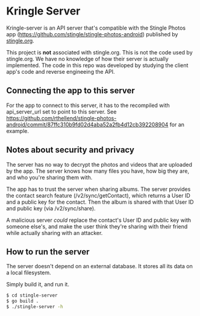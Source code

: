 # Kringle Server

Kringle-server is an API server that's compatible with the Stingle Photos app
(https://github.com/stingle/stingle-photos-android) published by [stingle.org](https://stingle.org).

This project is **not** associated with stingle.org. This is not the code used
by stingle.org. We have no knowledge of how their server is actually implemented.
The code in this repo was developed by studying the client app's code and
reverse engineeing the API.

## Connecting the app to this server

For the app to connect to this server, it has to the recompiled with api_server_url
set to point to this server.
See https://github.com/rthellend/stingle-photos-android/commit/87ffc310b9fd02d4aba52a2fb4d12cb392208904
for an example.

## Notes about security and privacy

The server has no way to decrypt the photos and videos that are uploaded by
the app. The server knows how many files you have, how big they are, and who
you're sharing them with.

The app has to trust the server when sharing albums. The server provides
the contact search feature (/v2/sync/getContact), which returns a User ID and 
a public key for the contact. Then the album is shared with that User ID and
public key (via /v2/sync/share).

A malicious server _could_ replace the contact's User ID and public key with
someone else's, and make the user think they're sharing with their friend while
actually sharing with an attacker.

## How to run the server

The server doesn't depend on an external database. It stores all its data on a local filesystem.

Simply build it, and run it.

```bash
$ cd stingle-server
$ go build .
$ ./stingle-server -h
```
